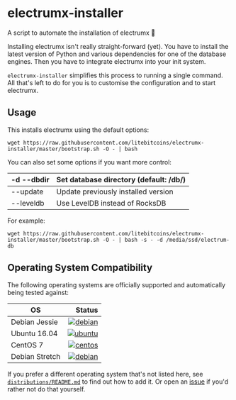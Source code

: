 # electrumx-installer
A script to automate the installation of electrumx 🤖

Installing electrumx isn't really straight-forward (yet). You have to install the latest version of Python and various dependencies for
one of the database engines. Then you have to integrate electrumx into your init system.

`electrumx-installer` simplifies this process to running a single command. All that's left to do for you
is to customise the configuration and to start electrumx.

## Usage
This installs electrumx using the default options:

    wget https://raw.githubusercontent.com/litebitcoins/electrumx-installer/master/bootstrap.sh -O - | bash

You can also set some options if you want more control:

| -d --dbdir | Set database directory (default: /db/) |
|------------|----------------------------------------|
| --update   | Update previously installed version    |
| --leveldb  | Use LevelDB instead of RocksDB         |

For example:

    wget https://raw.githubusercontent.com/litebitcoins/electrumx-installer/master/bootstrap.sh -O - | bash -s - -d /media/ssd/electrum-db

     
## Operating System Compatibility

The following operating systems are officially supported and automatically being tested against:

| OS | Status |
|----------|---:|
| Debian Jessie  | [![debian](https://badges.herokuapp.com/travis/litebitcoins/electrumx-installer?env=IMAGE=%22debian:8%22&label=debian:8)](https://travis-ci.org/litebitcoins/electrumx-installer/) |
| Ubuntu 16.04   | [![ubuntu](https://badges.herokuapp.com/travis/litebitcoins/electrumx-installer?env=IMAGE=%22ubuntu:16.04%22&label=ubuntu:16.04)](https://travis-ci.org/litebitcoins/electrumx-installer/) |
| CentOS 7       | [![centos](https://badges.herokuapp.com/travis/litebitcoins/electrumx-installer?env=IMAGE=%22centos:7%22&label=centos:7)](https://travis-ci.org/litebitcoins/electrumx-installerbauerj/electrumx-installer/) |
| Debian Stretch | [![debian](https://badges.herokuapp.com/travis/litebitcoins/electrumx-installer?env=IMAGE=%22debian:9%22&label=debian:9)](https://travis-ci.org/litebitcoins/electrumx-installer/) |


If you prefer a different operating system that's not listed here, see
[`distributions/README.md`](https://github.com/litebitcoins/electrumx-installer/blob/master/distributions/README.md) to find out how to add it.
Or open an [issue](https://github.com/litebitcoins/electrumx-installer/issues/new) if you'd rather not do that yourself.
